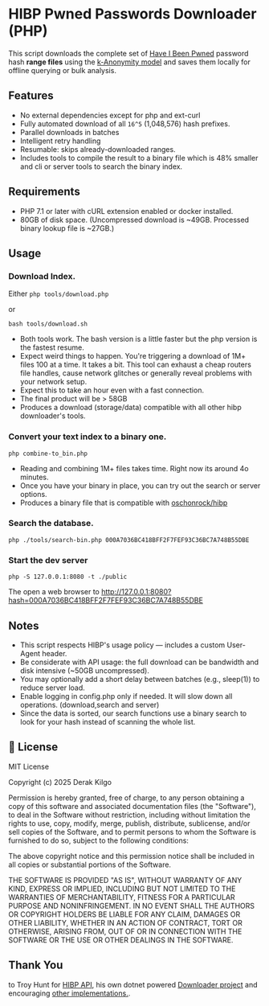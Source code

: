 # HIBP Pwned Passwords Downloader (PHP)

This script downloads the complete set of [Have I Been Pwned](https://haveibeenpwned.com/) password hash **range files** using the 
[k-Anonymity model](https://haveibeenpwned.com/API/v3#PwnedPasswords) and saves them locally for offline querying or bulk analysis.

## Features

- No external dependencies except for php and ext-curl
- Fully automated download of all `16^5` (1,048,576) hash prefixes.
- Parallel downloads in batches
- Intelligent retry handling
- Resumable: skips already-downloaded ranges.
- Includes tools to compile the result to a binary file which is 48% smaller and cli or server tools to search the binary index.

## Requirements

* PHP 7.1 or later with cURL extension enabled or docker installed.
* 80GB of disk space. (Uncompressed download is ~49GB. Processed binary lookup file is ~27GB.)

## Usage

### Download Index.

Either `php tools/download.php`

or 

`bash tools/download.sh`

* Both tools work. The bash version is a little faster but the php version is the fastest resume.
* Expect weird things to happen. You're triggering a download of 1M+ files 100 at a time. It takes a bit.
    This tool can exhaust a cheap routers file handles, cause network glitches or generally reveal problems with your network setup.
* Expect this to take an hour even with a fast connection.
* The final product will be > 58GB
* Produces a download (storage/data) compatible with all other hibp downloader's tools.

### Convert your text index to a binary one.

`php combine-to_bin.php`

* Reading and combining 1M+ files takes time. Right now its around 4o minutes.
* Once you have your binary in place, you can try out the search or server options.
* Produces a binary file that is compatible with [oschonrock/hibp](https://github.com/oschonrock/hibp)

### Search the database.

`php ./tools/search-bin.php 000A7036BC418BFF2F7FEF93C36BC7A748B55DBE`

### Start the dev server

`php -S 127.0.0.1:8080 -t ./public`

The open a web browser to http://127.0.0.1:8080?hash=000A7036BC418BFF2F7FEF93C36BC7A748B55DBE


## Notes

* This script respects HIBP's usage policy — includes a custom User-Agent header.
* Be considerate with API usage: the full download can be bandwidth and disk intensive (~50GB uncompressed).
* You may optionally add a short delay between batches (e.g., sleep(1)) to reduce server load.
* Enable logging in config.php only if needed. It will slow down all operations. (download,search and server)
* Since the data is sorted, our search functions use a binary search to look for your hash instead of scanning the whole list.

## 📄 License

MIT License

Copyright (c) 2025 Derak Kilgo

Permission is hereby granted, free of charge, to any person obtaining a copy of this software and associated documentation files (the "Software"), to deal in the Software without restriction, including without limitation the rights to use, copy, modify, merge, publish, distribute, sublicense, and/or sell copies of the Software, and to permit persons to whom the Software is furnished to do so, subject to the following conditions:

The above copyright notice and this permission notice shall be included in all copies or substantial portions of the Software.

THE SOFTWARE IS PROVIDED "AS IS", WITHOUT WARRANTY OF ANY KIND, EXPRESS OR IMPLIED, INCLUDING BUT NOT LIMITED TO THE WARRANTIES OF MERCHANTABILITY, FITNESS FOR A PARTICULAR PURPOSE AND NONINFRINGEMENT. IN NO EVENT SHALL THE AUTHORS OR COPYRIGHT HOLDERS BE LIABLE FOR ANY CLAIM, DAMAGES OR OTHER LIABILITY, WHETHER IN AN ACTION OF CONTRACT, TORT OR OTHERWISE, ARISING FROM, OUT OF OR IN CONNECTION WITH THE SOFTWARE OR THE USE OR OTHER DEALINGS IN THE SOFTWARE.

## Thank You

to Troy Hunt for [HIBP API](https://www.troyhunt.com/introducing-306-million-freely-downloadable-pwned-passwords/), 
his own dotnet powered [Downloader project](https://github.com/HaveIBeenPwned/PwnedPasswordsDownloader) 
and encouraging [other implementations.](https://github.com/HaveIBeenPwned/PwnedPasswordsDownloader/issues/79).